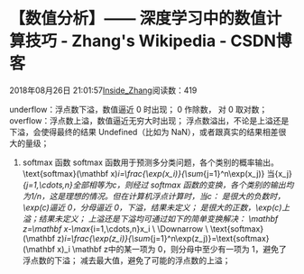 
# 【数值分析】—— 深度学习中的数值计算技巧 - Zhang's Wikipedia - CSDN博客


2018年08月26日 21:01:57[Inside_Zhang](https://me.csdn.net/lanchunhui)阅读数：419


underflow：浮点数下溢，数值逼近  0 时出现；
0 作除数，
对 0 取对数；
overflow：浮点数上溢，数值逼近无穷大时出现；
浮点数溢出，不论是上溢还是下溢，会使得最终的结果 Undefined（比如为 NaN），或者跟真实的结果相差很大的量级；
1. softmax 函数
softmax 函数用于预测多分类问题，各个类别的概率输出。
\text{softmax}(\mathbf x)_i=\frac{\exp(x_i)}{\sum_{j=1}^n\exp(x_j)}
当\{x_j\}_{j=1,\cdots,n}全部相等为c，则经过 softmax 函数的变换，各个类别的输出均为1/n，这是理想的情况。但在计算机浮点计算时，当c：
是很大的负数时，\exp(c)逼近 0，分母逼近 0，下溢，结果未定义；
是很大的正数，\exp(c)上溢；结果未定义；
上溢还是下溢均可通过如下的简单变换解决：
\mathbf z=\mathbf x-\max_{i=1,\cdots,n}x_i 
\\
\Downarrow
\\
 \text{softmax}(\mathbf z)_i=\frac{\exp(z_i)}{\sum_{j=1}^n\exp(z_j)}=\text{softmax}(\mathbf x)_i
\mathbf z中的某一项为 0，则分母中至少有一项为 1，避免了浮点数的下溢；
减去最大值，避免了可能的浮点数的上溢；

